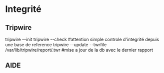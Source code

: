 # Integrité

## Tripwire
tripwire --init
tripwire --check #attention simple controle d'integrité depuis une base de reference
tripwire --update --twrfile /var/lib/tripwire/report/<name>.twr #mise a jour de la db avec le dernier rapport


## AIDE

